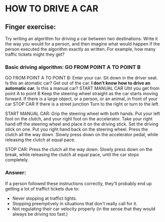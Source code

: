 # HOW TO DRIVE A CAR
## Finger exercise:
Try writing an algorithm for driving a car between two destinations. Write it the way you would for a person, and then imagine what would happen if the person executed the algorithm exactly as written. For example, how many traffic tickets might they get?

### Basic driving algorithm: GO FROM POINT A TO POINT B

GO FROM POINT A TO POINT B:
Enter your car.
Sit down in the driver seat.
    Is this an atomatic car?
        Get out of the car.  **I don't know how to drive an automatic car.**
    Is this a manual car?
        START MANUAL CAR
    Ultil you get from point A to point B
        Keep the steering wheel straight as the car starts moving forward.
        If there is a large object, or a person, or an animal, in front of your car
            STOP CAR
        If there is a street junction
            Turn to the right or turn to the left.


START MANUAL CAR:
    Grip the steering wheel with both hands.
    Put your left foot on the clutch, and your right foot on the accelerator.
    Take your right hand off the steering wheel and place it on the driving stick.
    Set the driving stick on one.
    Put you right hand back on the steering wheel.
    Press the clutch all the way down.
    Slowly press down on the accelerator pedal, while releasing the clutch at equal pace.   

STOP CAR:
    Press the clutch all the way down.
    Slowly press down on the break, while releasing the clutch at equal pace, until the car stops completely.

### Answer:
If a person followed these instructions correctly, they'll probably end up getting a lot of traffict tickets due to:
- Never stopping at traffict lights. 
- Stopping preemptively in situations that don't really call for it.
- Not regulating their car velocity properly (in the sense that they would always be driving too fast.)